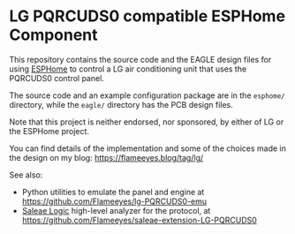 <!--
SPDX-FileCopyrightText: 2021 Diego Elio Pettenò

SPDX-License-Identifier: 0BSD
-->

# LG PQRCUDS0 compatible ESPHome Component

This repository contains the source code and the EAGLE design files for using
[ESPHome](https://esphome.io/) to control a LG air conditioning unit that uses
the PQRCUDS0 control panel.

The source code and an example configuration package are in the `esphome/`
directory, while the `eagle/` directory has the PCB design files.

Note that this project is neither endorsed, nor sponsored, by either of LG
or the ESPHome project.

You can find details of the implementation and some of the choices made in the
design on my blog: https://flameeyes.blog/tag/lg/

See also:

* Python utilities to emulate the panel and engine at
    <https://github.com/Flameeyes/lg-PQRCUDS0-emu>
* [Saleae Logic](https://www.saleae.com/) high-level analyzer for the
  protocol, at <https://github.com/Flameeyes/saleae-extension-LG-PQRCUDS0>
